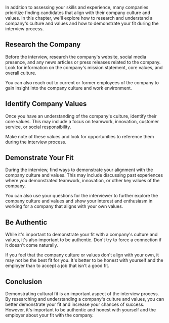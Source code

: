 
In addition to assessing your skills and experience, many companies prioritize finding candidates that align with their company culture and values. In this chapter, we'll explore how to research and understand a company's culture and values and how to demonstrate your fit during the interview process.

Research the Company
--------------------

Before the interview, research the company's website, social media presence, and any news articles or press releases related to the company. Look for information on the company's mission statement, core values, and overall culture.

You can also reach out to current or former employees of the company to gain insight into the company culture and work environment.

Identify Company Values
-----------------------

Once you have an understanding of the company's culture, identify their core values. This may include a focus on teamwork, innovation, customer service, or social responsibility.

Make note of these values and look for opportunities to reference them during the interview process.

Demonstrate Your Fit
--------------------

During the interview, find ways to demonstrate your alignment with the company culture and values. This may include discussing past experiences where you demonstrated teamwork, innovation, or other key values of the company.

You can also use your questions for the interviewer to further explore the company culture and values and show your interest and enthusiasm in working for a company that aligns with your own values.

Be Authentic
------------

While it's important to demonstrate your fit with a company's culture and values, it's also important to be authentic. Don't try to force a connection if it doesn't come naturally.

If you feel that the company culture or values don't align with your own, it may not be the best fit for you. It's better to be honest with yourself and the employer than to accept a job that isn't a good fit.

Conclusion
----------

Demonstrating cultural fit is an important aspect of the interview process. By researching and understanding a company's culture and values, you can better demonstrate your fit and increase your chances of success. However, it's important to be authentic and honest with yourself and the employer about your fit with the company.

